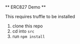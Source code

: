 ** ERC827 Demo **

This requires truffle to be installed

1.  clone this repo
2.  cd into `src`
3.  run `npm install`
